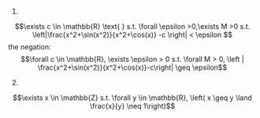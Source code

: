 1.
$$\exists c \in \mathbb{R} \text{ } s.t. \forall \epsilon >0,\exists M >0 s.t. \left|\frac{x^2+\sin(x^2)}{x^2+\cos(x)} -c \right| < \epsilon $$
the negation:
$$\forall c \in \mathbb{R}, \exists \epsilon > 0 s.t. \forall M > 0, \left | \frac{x^2+\sin(x^2)}{x^2+\cos(x)}-c\right| \geq \epsilon$$

2.
$$\exists x \in \mathbb{Z} s.t. \forall y \in \mathbb{R}, \left( x \geq y \land \frac{x}{y} \neq 1\right)$$
